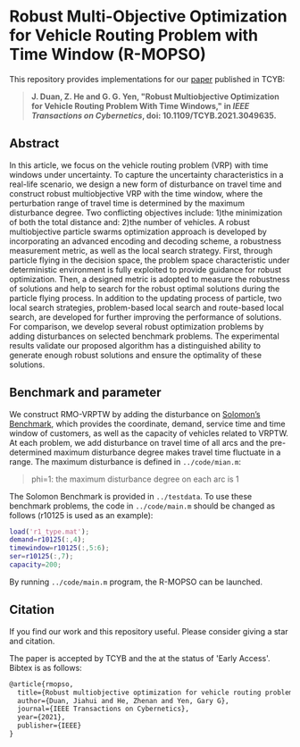 # Robust Multi-Objective Optimization for Vehicle Routing Problem with Time Window (R-MOPSO)

This repository provides implementations for our [paper](https://ieeexplore.ieee.org/abstract/document/9345393) published in TCYB:

> **J. Duan, Z. He and G. G. Yen, "Robust Multiobjective Optimization for Vehicle Routing Problem With Time Windows," in *IEEE Transactions on Cybernetics*, doi: 10.1109/TCYB.2021.3049635.**

## Abstract

In this article, we focus on the vehicle routing problem (VRP) with time windows under uncertainty. To capture the uncertainty characteristics in a real-life scenario, we design a new form of disturbance on travel time and construct robust multiobjective VRP with the time window, where the perturbation range of travel time is determined by the maximum disturbance degree. Two conflicting objectives include: 1)the minimization of both the total distance and: 2)the number of vehicles. A robust multiobjective particle swarms optimization approach is developed by incorporating an advanced encoding and decoding scheme, a robustness measurement metric, as well as the local search strategy. First, through particle flying in the decision space, the problem space characteristic under deterministic environment is fully exploited to provide guidance for robust optimization. Then, a designed metric is adopted to measure the robustness of solutions and help to search for the robust optimal solutions during the particle flying process. In addition to the updating process of particle, two local search strategies, problem-based local search and route-based local search, are developed for further improving the performance of solutions. For comparison, we develop several robust optimization problems by adding disturbances on selected benchmark problems. The experimental results validate our proposed algorithm has a distinguished ability to generate enough robust solutions and ensure the optimality of these solutions.

## Benchmark and parameter

We construct RMO-VRPTW by adding the disturbance on [Solomon’s Benchmark](http://web.cba.neu.edu/~msolomon/problems.htm), which provides the coordinate, demand, service time and time window of customers, as well as the capacity of vehicles related to VRPTW. At each problem, we add disturbance on travel time of all arcs and the pre-determined maximum disturbance degree makes travel time fluctuate in a range. The maximum disturbance is defined in `../code/mian.m`:

> phi=1: the maximum disturbance degree on each arc is 1

The Solomon Benchmark is provided in `../testdata`. To use these benchmark problems, the code in `../code/main.m` should be changed as follows (r10125 is used as an example):

```matlab
load('r1_type.mat');
demand=r10125(:,4);
timewindow=r10125(:,5:6);
ser=r10125(:,7);
capacity=200;
```

 By running `../code/main.m` program, the R-MOPSO can be launched. 

## Citation

If you find our work and this repository useful. Please consider giving a star and citation.

The paper is accepted by TCYB and the at the status of 'Early Access'. Bibtex is as follows:

```latex
@article{rmopso,
  title={Robust multiobjective optimization for vehicle routing problem with time windows},
  author={Duan, Jiahui and He, Zhenan and Yen, Gary G},
  journal={IEEE Transactions on Cybernetics},
  year={2021},
  publisher={IEEE}
}
```